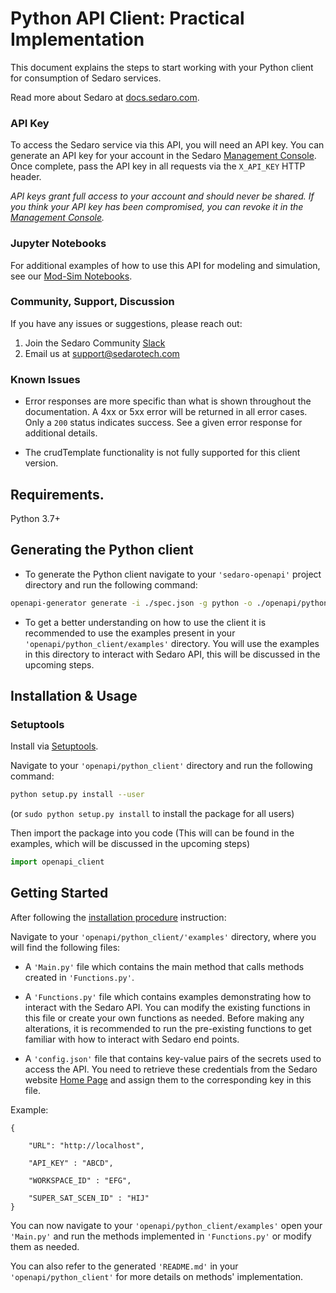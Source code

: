 # Python API Client: Practical Implementation

This document explains the steps to start working with your Python client for consumption of Sedaro services.

Read more about Sedaro at [docs.sedaro.com](https://docs.sedaro.com).

### API Key

To access the Sedaro service via this API, you will need an API key.  You can generate an API key for your account in the
Sedaro [Management Console](https://satellite.sedaro.com/account). Once complete, pass the API key in all requests
via the `X_API_KEY` HTTP header.

*API keys grant full access to your account and should never be shared. If you think your API key has been compromised,
you can revoke it in the [Management Console](https://satellite.sedaro.com/account).*

### Jupyter Notebooks

For additional examples of how to use this API for modeling and simulation, see our [Mod-Sim Notebooks](https://github.com/sedaro/modsim-notebooks).

### Community, Support, Discussion

If you have any issues or suggestions, please reach out:

1. Join the Sedaro Community [Slack](https://join.slack.com/t/sedaro-community/shared_invite/zt-1jps4i711-mXy88AZQ9AV7YcEXr8x7Ow)
2. Email us at support@sedarotech.com

### Known Issues

- Error responses are more specific than what is shown throughout the documentation.  A 4xx or 5xx error will be returned
in all error cases.  Only a `200` status indicates success.  See a given error response for additional details.

- The crudTemplate functionality is not fully supported for this client version.


## Requirements.

Python 3.7+

## Generating the Python client

* To generate the Python client navigate to your `'sedaro-openapi'` project directory and run the following command:

```sh
openapi-generator generate -i ./spec.json -g python -o ./openapi/python_client
```

* To get a better understanding on how to use the client it is recommended to use the examples present in your `'openapi/python_client/examples'` directory. You will use the examples in this directory to interact with Sedaro API, this will be discussed in the upcoming steps.


## Installation & Usage

### Setuptools

Install via [Setuptools](http://pypi.python.org/pypi/setuptools).

Navigate to your `'openapi/python_client'` directory and run the following command:

```sh
python setup.py install --user
```
(or `sudo python setup.py install` to install the package for all users)

Then import the package into you code (This will can be found in the examples, which will be discussed in the upcoming steps)
```python
import openapi_client
```

## Getting Started

After following the [installation procedure](#installation--usage) instruction:

Navigate to your `'openapi/python_client/'examples'` directory, where you will find the following files:

* A `'Main.py'` file which contains the main method that calls methods created in `'Functions.py'`.

* A `'Functions.py'` file which contains examples demonstrating how to interact with the Sedaro API. You can modify the existing functions in this file or create your own functions as needed. Before making any alterations, it is recommended to run the pre-existing functions to get familiar with how to interact with Sedaro end points.

* A `'config.json'` file that contains key-value pairs of the secrets used to access the API. You need to retrieve these credentials from the Sedaro website [Home Page](https://satellite.sedaro.com) and assign them to the corresponding key in this file.

Example:

    {
        
        "URL": "http://localhost",

        "API_KEY" : "ABCD",

        "WORKSPACE_ID" : "EFG",

        "SUPER_SAT_SCEN_ID" : "HIJ"
    }

You can now navigate to your `'openapi/python_client/examples'` open your `'Main.py'` and run the methods implemented in `'Functions.py'` or modify them as needed.

You can also refer to the generated `'README.md'` in your `'openapi/python_client'` for more details on methods' implementation.
